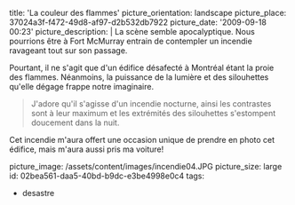 title: 'La couleur des&nbsp;flammes'
picture_orientation: landscape
picture_place: 37024a3f-f472-49d8-af97-d2b532db7922
picture_date: '2009-09-18 00:23'
picture_description: |
  La scène semble apocalyptique. Nous pourrions être à Fort McMurray entrain de contempler un incendie ravageant tout sur son&nbsp;passage.
  
  Pourtant, il ne s'agit que d'un édifice désafecté à Montréal étant la proie des flammes. Néanmoins, la puissance de la lumière et des silouhettes qu'elle dégage frappe notre&nbsp;imaginaire.
  
  > J'adore qu'il s'agisse d'un incendie nocturne, ainsi les contrastes sont à leur maximum et les extrémités des silouhettes s'estompent doucement dans la&nbsp;nuit.
  
  Cet incendie m'aura offert une occasion unique de prendre en photo cet édifice, mais m'aura aussi pris ma voiture!
  
picture_image: /assets/content/images/incendie04.JPG
picture_size: large
id: 02bea561-daa5-40bd-b9dc-e3be4998e0c4
tags:
  - desastre
